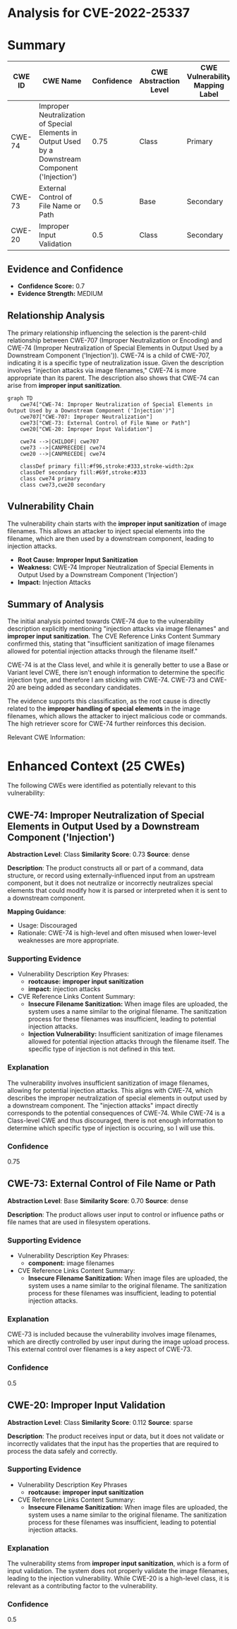 # Analysis for CVE-2022-25337

# Summary
| CWE ID | CWE Name | Confidence | CWE Abstraction Level | CWE Vulnerability Mapping Label | CWE-Vulnerability Mapping Notes |
|---|---|---|---|---|---|
| CWE-74 | Improper Neutralization of Special Elements in Output Used by a Downstream Component ('Injection') | 0.75 | Class | Primary | Allowed-with-Review |
| CWE-73 | External Control of File Name or Path | 0.5 | Base | Secondary | Allowed |
| CWE-20 | Improper Input Validation | 0.5 | Class | Secondary | Discouraged |

## Evidence and Confidence

*   **Confidence Score:** 0.7
*   **Evidence Strength:** MEDIUM

## Relationship Analysis
The primary relationship influencing the selection is the parent-child relationship between CWE-707 (Improper Neutralization or Encoding) and CWE-74 (Improper Neutralization of Special Elements in Output Used by a Downstream Component ('Injection')). CWE-74 is a child of CWE-707, indicating it is a specific type of neutralization issue. Given the description involves "injection attacks via image filenames," CWE-74 is more appropriate than its parent. The description also shows that CWE-74 can arise from **improper input sanitization**.

```mermaid
graph TD
    cwe74["CWE-74: Improper Neutralization of Special Elements in Output Used by a Downstream Component ('Injection')"]
    cwe707["CWE-707: Improper Neutralization"]
    cwe73["CWE-73: External Control of File Name or Path"]
    cwe20["CWE-20: Improper Input Validation"]

    cwe74 -->|CHILDOF| cwe707
    cwe73 -->|CANPRECEDE| cwe74
    cwe20 -->|CANPRECEDE| cwe74

    classDef primary fill:#f96,stroke:#333,stroke-width:2px
    classDef secondary fill:#69f,stroke:#333
    class cwe74 primary
    class cwe73,cwe20 secondary
```

## Vulnerability Chain
The vulnerability chain starts with the **improper input sanitization** of image filenames. This allows an attacker to inject special elements into the filename, which are then used by a downstream component, leading to injection attacks.
  - **Root Cause:** **Improper Input Sanitization**
  - **Weakness:** CWE-74 Improper Neutralization of Special Elements in Output Used by a Downstream Component ('Injection')
  - **Impact:** Injection Attacks

## Summary of Analysis
The initial analysis pointed towards CWE-74 due to the vulnerability description explicitly mentioning "injection attacks via image filenames" and **improper input sanitization**. The CVE Reference Links Content Summary confirmed this, stating that "insufficient sanitization of image filenames allowed for potential injection attacks through the filename itself."

CWE-74 is at the Class level, and while it is generally better to use a Base or Variant level CWE, there isn't enough information to determine the specific injection type, and therefore I am sticking with CWE-74. CWE-73 and CWE-20 are being added as secondary candidates.

The evidence supports this classification, as the root cause is directly related to the **improper handling of special elements** in the image filenames, which allows the attacker to inject malicious code or commands. The high retriever score for CWE-74 further reinforces this decision.

Relevant CWE Information:

# Enhanced Context (25 CWEs)
The following CWEs were identified as potentially relevant to this vulnerability:

## CWE-74: Improper Neutralization of Special Elements in Output Used by a Downstream Component ('Injection')
**Abstraction Level**: Class
**Similarity Score**: 0.73
**Source**: dense

**Description**:
The product constructs all or part of a command, data structure, or record using externally-influenced input from an upstream component, but it does not neutralize or incorrectly neutralizes special elements that could modify how it is parsed or interpreted when it is sent to a downstream component.

**Mapping Guidance**:
- Usage: Discouraged
- Rationale: CWE-74 is high-level and often misused when lower-level weaknesses are more appropriate.

### Supporting Evidence
- Vulnerability Description Key Phrases:
  - **rootcause:** **improper input sanitization**
  - **impact:** injection attacks
- CVE Reference Links Content Summary:
  - **Insecure Filename Sanitization:** When image files are uploaded, the system uses a name similar to the original filename. The sanitization process for these filenames was insufficient, leading to potential injection attacks.
  - **Injection Vulnerability:**  Insufficient sanitization of image filenames allowed for potential injection attacks through the filename itself. The specific type of injection is not defined in this text.
### Explanation
The vulnerability involves insufficient sanitization of image filenames, allowing for potential injection attacks. This aligns with CWE-74, which describes the improper neutralization of special elements in output used by a downstream component. The "injection attacks" impact directly corresponds to the potential consequences of CWE-74. While CWE-74 is a Class-level CWE and thus discouraged, there is not enough information to determine which specific type of injection is occuring, so I will use this.
### Confidence
0.75

## CWE-73: External Control of File Name or Path
**Abstraction Level**: Base
**Similarity Score**: 0.70
**Source**: dense

**Description**:
The product allows user input to control or influence paths or file names that are used in filesystem operations.

### Supporting Evidence
- Vulnerability Description Key Phrases:
  - **component:** image filenames
- CVE Reference Links Content Summary:
  - **Insecure Filename Sanitization:** When image files are uploaded, the system uses a name similar to the original filename. The sanitization process for these filenames was insufficient, leading to potential injection attacks.

### Explanation
CWE-73 is included because the vulnerability involves image filenames, which are directly controlled by user input during the image upload process. This external control over filenames is a key aspect of CWE-73.
### Confidence
0.5

## CWE-20: Improper Input Validation
**Abstraction Level**: Class
**Similarity Score**: 0.112
**Source**: sparse

**Description**:
The product receives input or data, but it does
        not validate or incorrectly validates that the input has the
        properties that are required to process the data safely and
        correctly.

### Supporting Evidence
- Vulnerability Description Key Phrases
  - **rootcause:** **improper input sanitization**
- CVE Reference Links Content Summary:
  - **Insecure Filename Sanitization:** When image files are uploaded, the system uses a name similar to the original filename. The sanitization process for these filenames was insufficient, leading to potential injection attacks.

### Explanation
The vulnerability stems from **improper input sanitization**, which is a form of input validation. The system does not properly validate the image filenames, leading to the injection vulnerability. While CWE-20 is a high-level class, it is relevant as a contributing factor to the vulnerability.
### Confidence
0.5